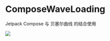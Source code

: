 # ComposeWaveLoading

Jetpack Compose 与 贝塞尔曲线 的结合使用

![](https://p3-juejin.byteimg.com/tos-cn-i-k3u1fbpfcp/7b6aaf38932043ea8cf54f2402b5e3fa~tplv-k3u1fbpfcp-zoom-1.image)
